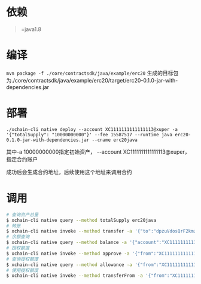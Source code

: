 # 依赖
>=java1.8

# 编译

`mvn package -f ./core/contractsdk/java/example/erc20`
生成的目标包为./core/contractsdk/java/example/erc20/target/erc20-0.1.0-jar-with-dependencies.jar

# 部署

`./xchain-cli native deploy --account XC1111111111111113@xuper -a '{"totalSupply": "10000000000"}' --fee 15587517 --runtime java erc20-0.1.0-jar-with-dependencies.jar --cname erc20java`

其中-a 10000000000指定初始资产，
--account XC1111111111111113@xuper，指定合约账户

成功后会生成合约地址，后续使用这个地址来调用合约

# 调用

``` bash
# 查询资产总量
$ xchain-cli native query --method totalSupply erc20java
# 转账
$ xchain-cli native invoke --method transfer -a '{"to":"dpzuVdosQrF2kmzumhVeFQZa1aYcdgFpN","token":"10"}' erc206191 --fee 200000 --account XC1111111111111113@xuper
# 余额查询
$ xchain-cli native query --method balance -a '{"account":"XC1111111111111113@xuper"}' erc20java
# 授权额度
$ xchain-cli native invoke --method approve -a '{"from":"XC1111111111111113@xuper","to":"dpzuVdosQrF2kmzumhVeFQZa1aYcdgFpN","token":"10000"}' erc20java --fee 200000 --account XC1111111111111113@xuper
# 查询授权额度
$ xchain-cli native query --method allowance -a '{"from":"XC1111111111111113@xuper","to":"dpzuVdosQrF2kmzumhVeFQZa1aYcdgFpN"}' erc20java
# 使用授权额度
$ xchain-cli native invoke --method transferFrom -a '{"from":"XC1111111111111113@xuper","to":"dpzuVdosQrF2kmzumhVeFQZa1aYcdgFpN","token":"88"}' erc20java --fee 200000
```